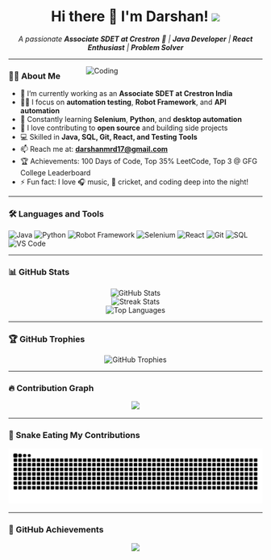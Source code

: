 <h1 align="center">
  Hi there 👋 I'm Darshan!
  <img src="https://media.giphy.com/media/hvRJCLFzcasrR4ia7z/giphy.gif" width="35px">
</h1>

<p align="center">
  <em>A passionate <b>Associate SDET at Crestron</b> 🚀 | <b>Java Developer</b> | <b>React Enthusiast</b> | <b>Problem Solver</b></em>
</p>

---

<img align="right" alt="Coding" width="350" src="https://media.giphy.com/media/qgQUggAC3Pfv687qPC/giphy.gif" />

### 🙋‍♂️ About Me

- 🔭 I’m currently working as an **Associate SDET at Crestron India**
- 👨‍💻 I focus on **automation testing**, **Robot Framework**, and **API automation**
- 🌱 Constantly learning **Selenium**, **Python**, and **desktop automation**
- 👯 I love contributing to **open source** and building side projects
- 💻 Skilled in **Java, SQL, Git, React, and Testing Tools**
- 📫 Reach me at: **darshanmrd17@gmail.com**
- 🏆 Achievements: 100 Days of Code, Top 35% LeetCode, Top 3 @ GFG College Leaderboard
- ⚡ Fun fact: I love 🎧 music, 🏏 cricket, and coding deep into the night!

---

### 🛠️ Languages and Tools

![Java](https://img.shields.io/badge/-Java-333333?style=flat&logo=java)
![Python](https://img.shields.io/badge/-Python-333333?style=flat&logo=python)
![Robot Framework](https://img.shields.io/badge/-Robot%20Framework-333333?style=flat&logo=robotframework)
![Selenium](https://img.shields.io/badge/-Selenium-333333?style=flat&logo=selenium)
![React](https://img.shields.io/badge/-React-333333?style=flat&logo=react)
![Git](https://img.shields.io/badge/-Git-333333?style=flat&logo=git)
![SQL](https://img.shields.io/badge/-SQL-333333?style=flat&logo=mysql)
![VS Code](https://img.shields.io/badge/-VS%20Code-333333?style=flat&logo=visual-studio-code)

---

### 📊 GitHub Stats

<p align="center">
  <img src="https://github-readme-stats.vercel.app/api?username=darshanm17&show_icons=true&theme=radical" alt="GitHub Stats" />
  <br />
  <img src="https://github-readme-streak-stats.herokuapp.com/?user=darshanm17&theme=radical" alt="Streak Stats" />
  <br />
  <img src="https://github-readme-stats.vercel.app/api/top-langs/?username=darshanm17&layout=compact&theme=radical" alt="Top Languages" />
</p>

---

### 🏆 GitHub Trophies

<p align="center">
  <img src="https://github-profile-trophy.vercel.app/?username=darshanm17&theme=tokyonight&row=2&column=3" alt="GitHub Trophies" />
</p>

---

### 🔥 Contribution Graph

<p align="center">
  <img src="https://github-readme-activity-graph.vercel.app/graph?username=darshanm17&theme=react-dark&hide_border=true" />
</p>

---

### 🐍 Snake Eating My Contributions

<p align="center">
  <img src="https://raw.githubusercontent.com/darshanm17/darshanm17/output/github-contribution-grid-snake.svg" alt="snake gif" />
</p>

---

### 🏅 GitHub Achievements

<p align="center">
  <a href="https://github.com/users/darshanm17/achievements">
    <img src="https://github.githubassets.com/images/modules/profile/achievements/pull-shark-default.png" width="90px" />
  </a>
</p>
